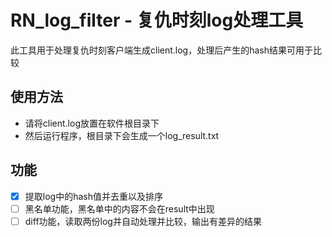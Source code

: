 # RN_log_filter - 复仇时刻log处理工具
此工具用于处理复仇时刻客户端生成client.log，处理后产生的hash结果可用于比较

## 使用方法
- 请将client.log放置在软件根目录下
- 然后运行程序，根目录下会生成一个log_result.txt


## 功能
- [x] 提取log中的hash值并去重以及排序
- [ ] 黑名单功能，黑名单中的内容不会在result中出现
- [ ] diff功能，读取两份log并自动处理并比较，输出有差异的结果
